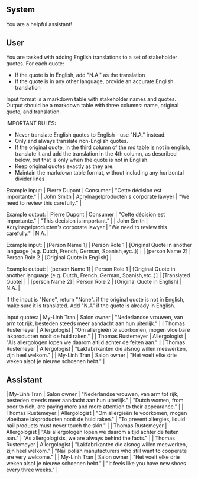 ## System

You are a helpful assistant!

## User


You are tasked with adding English translations to a set of stakeholder quotes. For each quote:
- If the quote is in English, add "N.A." as the translation
- If the quote is in any other language, provide an accurate English translation

Input format is a markdown table with stakeholder names and quotes.
Output should be a markdown table with three columns: name, original quote, and translation.

IMPORTANT RULES:
- Never translate English quotes to English - use "N.A." instead.
- Only and always translate non-English quotes.
- If the original quote, in the third column of the md table is not in english, translate it and add the translation in the 4th column, as described below, but that is only when the quote is not in English.
- Keep original quotes exactly as they are.
- Maintain the markdown table format, without including any horizontal divider lines

Example input:
| Pierre Dupont | Consumer | "Cette décision est importante." |
| John Smith | Acrylnagelproducten's corporate lawyer | "We need to review this carefully." |

Example output:
| Pierre Dupont | Consumer | "Cette décision est importante." | "This decision is important." |
| John Smith | Acrylnagelproducten's corporate lawyer | "We need to review this carefully." | N.A. |

Example input:
| [Person Name 1] | Person Role 1 | [Original Quote in another language (e.g. Dutch, French, German, Spanish,eyc..)] |
| [person Name 2] | Person Role 2 | [Original Quote in English] |

Example output:
| [person Name 1] | Person Role 1 | [Original Quote in another language (e.g. Dutch, French, German, Spanish,etc..)] | [Translated Quote] |
| [person Name 2] | Person Role 2 | [Original Quote in English] | N.A. |

If the input is "None", return "None". if the original quote is not in English, make sure it is translated. Add "N.A" if the quote is already in English.

Input quotes:
| My-Linh Tran | Salon owner | "Nederlandse vrouwen, van arm tot rijk, besteden steeds meer aandacht aan hun uiterlijk." |
| Thomas Rustemeyer | Allergologist | "Om allergieën te voorkomen, mogen vloeibare lakproducten nooit de huid raken." |
| Thomas Rustemeyer | Allergologist | "Als allergologen lopen we daarom altijd achter de feiten aan." |
| Thomas Rustemeyer | Allergologist | "Lakfabrikanten die alsnog willen meewerken, zijn heel welkom." |
| My-Linh Tran | Salon owner | "Het voelt elke drie weken alsof je nieuwe schoenen hebt." |
        

## Assistant

| My-Linh Tran | Salon owner | "Nederlandse vrouwen, van arm tot rijk, besteden steeds meer aandacht aan hun uiterlijk." | "Dutch women, from poor to rich, are paying more and more attention to their appearance." |
| Thomas Rustemeyer | Allergologist | "Om allergieën te voorkomen, mogen vloeibare lakproducten nooit de huid raken." | "To prevent allergies, liquid nail products must never touch the skin." |
| Thomas Rustemeyer | Allergologist | "Als allergologen lopen we daarom altijd achter de feiten aan." | "As allergologists, we are always behind the facts." |
| Thomas Rustemeyer | Allergologist | "Lakfabrikanten die alsnog willen meewerken, zijn heel welkom." | "Nail polish manufacturers who still want to cooperate are very welcome." |
| My-Linh Tran | Salon owner | "Het voelt elke drie weken alsof je nieuwe schoenen hebt." | "It feels like you have new shoes every three weeks." |

